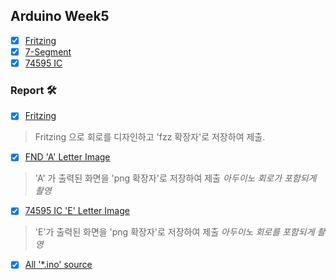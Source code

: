 ## Arduino Week5

* [x] [Fritzing](https://github.com/monegit/arduino-prj/tree/main/report/Week5/source/1.%20FND-Fritzing)
* [x] [7-Segment](https://github.com/monegit/arduino-prj/tree/main/report/Week5/source/2.%207-Segment/Segment)
* [x] [74595 IC](https://github.com/monegit/arduino-prj/tree/main/report/Week5/source/3.%2074595IC/source)

### Report 🛠
* [x] [Fritzing](https://github.com/monegit/arduino-prj/tree/main/report/Week5/result/1.%20FND-Fritzing)

> Fritzing 으로 회로를 디자인하고 'fzz 확장자'로 저장하여 제출.

* [x] [FND 'A' Letter Image](https://github.com/monegit/arduino-prj/tree/main/report/Week5/result/2.%20FND-A-Letter)

> 'A' 가 출력된 화면을 'png 확장자'로 저장하여 제출 *아두이노 회로가 포함되게 촬영*
 
* [x] [74595 IC 'E' Letter Image](https://github.com/monegit/arduino-prj/tree/main/report/Week5/result/3.%2074595IC-E-Letter)

> 'E'가 출력된 화면을 'png 확장자'로 저장하여 제출 *아두이노 회로를 포함되게 촬영*

* [x] [All '*.ino' source](https://github.com/monegit/arduino-prj/tree/main/report/Week5/source)
